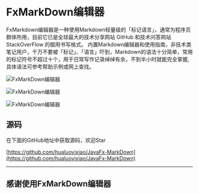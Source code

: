 # FxMarkDown编辑器

FxMarkdown编辑器是一种使用Markdown轻量级的「标记语言」，通常为程序员群体所用，目前它已是全球最大的技术分享网站 GitHub 和技术问答网站 StackOverFlow 的御用书写格式。
内置Markdown编辑器和使用指南，非技术类笔记用户，千万不要被「标记」、「语言」吓到，Markdown的语法十分简单，常用的标记符号不超过十个，用于日常写作记录绰绰有余，不到半小时就能完全掌握,具体语法可参考帮助示例或网上查找。


![FxMarkDown编辑器](https://raw.githubusercontent.com/hualuoyixiao/JavaFx-MarkDown/master/src/main/resources/images/javafx.png)

![FxMarkDown编辑器](https://raw.githubusercontent.com/hualuoyixiao/JavaFx-MarkDown/master/src/main/resources/images/home.png)

![FxMarkDown编辑器](https://raw.githubusercontent.com/hualuoyixiao/JavaFx-MarkDown/master/src/main/resources/images/dome.png)


## 源码
在下面的GitHub地址中获取源码，欢迎Star

[https://github.com/hualuoyixiao/JavaFx-MarkDown](https://github.com/hualuoyixiao/JavaFx-MarkDown)

---
## 感谢使用FxMarkDown编辑器